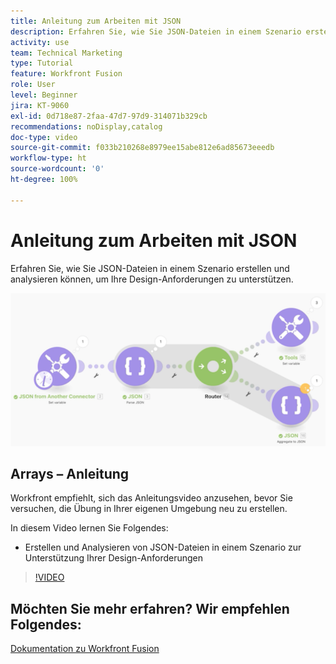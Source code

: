 ```yaml
---
title: Anleitung zum Arbeiten mit JSON
description: Erfahren Sie, wie Sie JSON-Dateien in einem Szenario erstellen und analysieren können, um Ihre Design-Anforderungen in [!DNL Adobe Workfront Fusion]zu unterstützen.
activity: use
team: Technical Marketing
type: Tutorial
feature: Workfront Fusion
role: User
level: Beginner
jira: KT-9060
exl-id: 0d718e87-2faa-47d7-97d9-314071b329cb
recommendations: noDisplay,catalog
doc-type: video
source-git-commit: f033b210268e8979ee15abe812e6ad85673eeedb
workflow-type: ht
source-wordcount: '0'
ht-degree: 100%

---
```


# Anleitung zum Arbeiten mit JSON

Erfahren Sie, wie Sie JSON-Dateien in einem Szenario erstellen und analysieren können, um Ihre Design-Anforderungen zu unterstützen.

![Ein Bild eines Fusion-Szenarios](assets/final-functional-bits-and-bobs-2.png)

## Arrays – Anleitung

Workfront empfiehlt, sich das Anleitungsvideo anzusehen, bevor Sie versuchen, die Übung in Ihrer eigenen Umgebung neu zu erstellen.

In diesem Video lernen Sie Folgendes:

* Erstellen und Analysieren von JSON-Dateien in einem Szenario zur Unterstützung Ihrer Design-Anforderungen

>[!VIDEO](https://video.tv.adobe.com/v/335301/?quality=12&learn=on)



## Möchten Sie mehr erfahren? Wir empfehlen Folgendes:

[Dokumentation zu Workfront Fusion](https://experienceleague.adobe.com/docs/workfront/using/adobe-workfront-fusion/workfront-fusion-2.html?lang=de)
